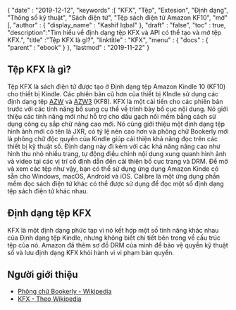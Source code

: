 {
  "date" : "2019-12-12",
  "keywords" :[ "KFX", "Tệp", "Extesion", "Định dạng", "Thông số kỹ thuật", "Sách điện tử", "Tệp sách điện tử Amazon KF10", "mở" ],
  "author" : {
    "display_name" : "Kashif Iqbal"
},
  "draft" : "false",
  "toc" : true,
  "description":"Tìm hiểu về định dạng tệp KFX và API có thể tạo và mở tệp KFX.",
  "title" :"Tệp KFX là gì?",
  "linktitle" : "KFX",
  "menu" : {
    "docs" : {
      "parent" : "ebook"
}
},
  "lastmod" : "2019-11-22"
}

## Tệp KFX là gì?

Tệp KFX là sách điện tử được tạo ở Định dạng tệp Amazon Kindle 10 (KF10) cho thiết bị Kindle. Các phiên bản cũ hơn của thiết bị KIndle sử dụng các định dạng tệp [AZW](/vi/ebook/azw/) và [AZW3](/vi/ebook/azw3/) (KF8). KFX là một cải tiến cho các phiên bản trước với các tính năng bổ sung cụ thể về trình bày bố cục nội dung. Nó giới thiệu các tính năng mới như hỗ trợ cho dấu gạch nối mềm bằng cách sử dụng công cụ sắp chữ nâng cao mới. Nó cũng giới thiệu một định dạng tệp hình ảnh mới có tên là JXR, có tỷ lệ nén cao hơn và phông chữ Bookerly mới là phông chữ độc quyền của Kindle giúp cải thiện khả năng đọc trên các thiết bị kỹ thuật số. Định dạng này đi kèm với các khả năng nâng cao như hình thu nhỏ nhiều trang, tự động điều chỉnh nội dung xung quanh hình ảnh và video tại các vị trí cố định dẫn đến cải thiện bố cục trang và DRM. Để mở và xem các tệp như vậy, bạn có thể sử dụng ứng dụng Amazon Kinde có sẵn cho Windows, macOS, Android và iOS. Calibre là một ứng dụng phần mềm đọc sách điện tử khác có thể được sử dụng để đọc một số định dạng tệp sách điện tử khác nhau.

## Định dạng tệp KFX ##

KFX là một định dạng phức tạp vì nó kết hợp một số tính năng khác nhau của Định dạng tệp Kindle, nhưng không biết chi tiết bên trong về cấu trúc tệp của nó. Amazon đã thêm sơ đồ DRM của mình để bảo vệ quyền kỹ thuật số và lưu định dạng KFX khỏi hành vi vi phạm bản quyền.

## Người giới thiệu ##

* [Phông chữ Bookerly - Wikipedia](https://en.wikipedia.org/wiki/Bookerly)
* [KFX - Theo Wikipedia](https://wiki.mobileread.com/wiki/KFX)

